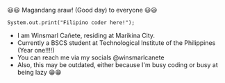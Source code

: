😃😃 Magandang araw! (Good day) to everyone 😃😃

    System.out.print("Filipino coder here!");
   
   - I am Winsmarl Cañete, residing at Marikina City.
   - Currently a BSCS student at Technological Institute of the Philippines (Year one!!!!)
   - You can reach me via my socials @winsmarlcanete
   - Also, this may be outdated, either because I'm busy coding or busy at being lazy 😁😁
